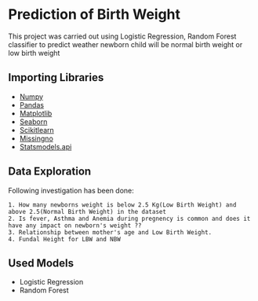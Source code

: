 
# Prediction of Birth Weight

This project was carried out using Logistic Regression, Random Forest classifier to predict weather newborn child will be normal birth weight or low birth weight

## Importing Libraries

- [Numpy](https://numpy.org/)
- [Pandas](https://pandas.pydata.org/)
- [Matplotlib](https://matplotlib.org/)
- [Seaborn](https://seaborn.pydata.org/)
- [Scikitlearn](https://scikit-learn.org/stable/)
- [Missingno]()
- [Statsmodels.api](https://www.statsmodels.org/stable/index.html)

## Data Exploration

Following investigation has been done:

    1. How many newborns weight is below 2.5 Kg(Low Birth Weight) and above 2.5(Normal Birth Weight) in the dataset 
    2. Is fever, Asthma and Anemia during pregnency is common and does it have any impact on newborn's weight ??
    3. Relationship between mother's age and Low Birth Weight.
    4. Fundal Height for LBW and NBW

  
## Used Models

- Logistic Regression
- Random Forest
